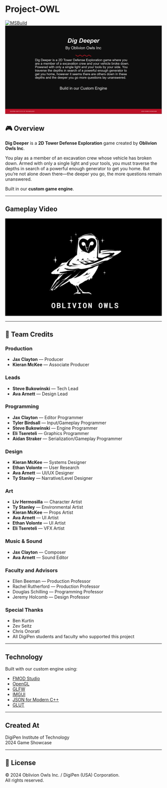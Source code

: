 # Project-OWL

[![MSBuild](https://github.com/Oblivion-Owls-Inc/Project-OWL/actions/workflows/msbuild.yml/badge.svg)](https://github.com/Oblivion-Owls-Inc/Project-OWL/actions/workflows/msbuild.yml)
![Game Showcase Banner](ReadmeAssets/DigDeeperGameshowcase.png)
## 🎮 Overview
**Dig Deeper** is a **2D Tower Defense Exploration** game created by **Oblivion Owls Inc**.  

You play as a member of an excavation crew whose vehicle has broken down. Armed with only a single light and your tools, you must traverse the depths in search of a powerful enough generator to get you home. But you’re not alone down there—the deeper you go, the more questions remain unanswered.

Built in our **custom game engine**.

---

## Gameplay Video
[![Watch the video](ReadmeAssets/DigDeeperVideoThumbnail.png)](https://streamable.com/woi4t3)


---

## 👥 Team Credits

###  Production
- **Jax Clayton** — Producer  
- **Kieran McKee** — Associate Producer  

### Leads
- **Steve Bukowinski** — Tech Lead  
- **Ava Arnett** — Design Lead  

###  Programming
- **Jax Clayton** — Editor Programmer  
- **Tyler Birdsall** — Input/Gameplay Programmer  
- **Steve Bukowinski** — Engine Programmer  
- **Eli Tsereteli** — Graphics Programmer  
- **Aidan Straker** — Serialization/Gameplay Programmer  

###  Design
- **Kieran McKee** — Systems Designer  
- **Ethan Volonte** — User Research  
- **Ava Arnett** — UI/UX Designer  
- **Ty Stanley** — Narrative/Level Designer  

###  Art
- **Liv Hermosilla** — Character Artist  
- **Ty Stanley** — Environmental Artist  
- **Kieran McKee** — Props Artist  
- **Ava Arnett** — UI Artist  
- **Ethan Volonte** — UI Artist  
- **Eli Tsereteli** — VFX Artist  

###  Music & Sound
- **Jax Clayton** — Composer  
- **Ava Arnett** — Sound Editor  

###  Faculty and Advisors
- Ellen Beeman — Production Professor  
- Rachel Rutherford — Production Professor  
- Douglas Schilling — Programming Professor  
- Jeremy Holcomb — Design Professor  

###  Special Thanks
- Ben Kurtin  
- Zev Seitz  
- Chris Onorati  
- All DigiPen students and faculty who supported this project  

---

##  Technology
Built with our custom engine using:  
- [FMOD Studio](https://www.fmod.com/)  
- [OpenGL](https://www.opengl.org/)  
- [GLFW](https://www.glfw.org/)  
- [IMGUI](https://github.com/ocornut/imgui)  
- [JSON for Modern C++](https://github.com/nlohmann/json)  
- [GLUT](https://www.opengl.org/resources/libraries/glut/)  

---

##  Created At
DigiPen Institute of Technology  
2024 Game Showcase  

---

## 📜 License
© 2024 Oblivion Owls Inc. / DigiPen (USA) Corporation.  
All rights reserved.